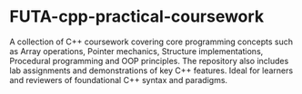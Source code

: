 # FUTA-cpp-practical-coursework
A collection of C++ coursework covering core programming concepts such as Array operations, Pointer mechanics, Structure implementations, Procedural programming and OOP principles. The repository also includes lab assignments and demonstrations of key C++ features. Ideal for learners and reviewers of foundational C++ syntax and paradigms.
